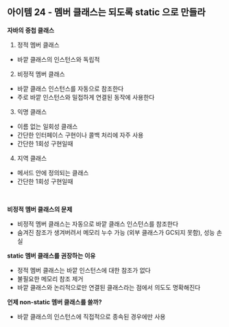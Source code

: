 ## 아이템 24 - 멤버 클래스는 되도록 static 으로 만들라

**자바의 중첩 클래스**
1. 정적 멤버 클래스
  - 바깥 클래스의 인스턴스와 독립적
2. 비정적 멤버 클래스
  - 바깥 클래스 인스턴스를 자동으로 참조한다
  - 주로 바깥 인스턴스와 밀접하게 연결된 동작에 사용한다
3. 익명 클래스
  - 이름 없는 일회성 클래스
  - 간단한 인터페이스 구현이나 콜백 처리에 자주 사용
  - 간단한 1회성 구현일때
4. 지역 클래스
  - 메서드 안에 정의되는 클래스
  - 간단한 1회성 구현일때

<br/>

**비정적 멤버 클래스의 문제**
- 비정적 멤버 클래스는 자동으로 바깥 클래스 인스턴스를 참조한다 
- 숨겨진 참조가 생겨버려서 메모리 누수 가능 (외부 클래스가 GC되지 못함), 성능 손실


**static 멤버 클래스를 권장하는 이유**
- 정적 멤버 클래스는 바깥 인스턴스에 대한 참조가 없다
- 불필요한 메모리 참조 제거
- 바깥 클래스와 논리적으로만 연결된 클래스라는 점에서 의도도 명확해진다

**언제 non-static 멤버 클래스를 쓸까?**
- 바깥 클래스의 인스턴스에 직접적으로 종속된 경우에만 사용

